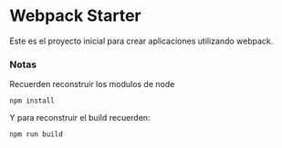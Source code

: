 # Webpack Starter

Este es el proyecto inicial para crear aplicaciones utilizando webpack.

### Notas

Recuerden reconstruir los modulos de node

`````````
npm install
`````````

Y para reconstruir el build recuerden: 

```````````
npm run build
```````````